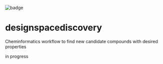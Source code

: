 ![badge](https://github.com/pozzo-research-group/designspacediscovery/actions/workflows/test-package.yml/badge.svg)


# designspacediscovery
Cheminformatics workflow to find new candidate compounds with desired properties

in progress
